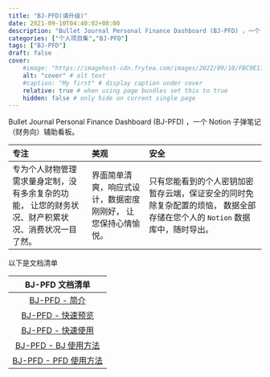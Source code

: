 ```yaml
---
title: "BJ-PFD(请升级)"
date: 2021-09-10T04:40:02+08:00
description: "Bullet Journal Personal Finance Dashboard (BJ-PFD) ，一个 Notion 子弹笔记（财务向）辅助看板。"
categories: ["个人项目集","BJ-PFD"]
tags: ["BJ-PFD"]
draft: false
cover:
    #image: "https://imagehost-cdn.frytea.com/images/2022/09/10/FBC9E170-AC72-44AA-8A17-4D21BCCC7AE21dda98e00bd9bc36.jpg" # image path/url
    alt: "cover" # alt text
    #caption: "My first" # display caption under cover
    relative: true # when using page bundles set this to true
    hidden: false # only hide on current single page
---
```


Bullet Journal Personal Finance Dashboard (BJ-PFD) ，一个 Notion 子弹笔记（财务向）辅助看板。

| 专注 | 美观 | 安全 |
| :-- | :-- | :-- |
| 专为个人财物管理需求量身定制，没有多余复杂的功能， 让您的财务状况、财产积累状况、消费状况一目了然。 | 界面简单清爽，响应式设计，数据密度刚刚好， 让您保持心情愉悦。 | 只有您能看到的个人密钥加密暂存云端，保证安全的同时免除复杂配置的烦恼， 数据全部存储在您个人的 `Notion` 数据库中，随时导出。 |


以下是文档清单

| BJ-PFD 文档清单 |
| :--: |
| [BJ-PFD - 简介](/technology/bj-pfd/intro/) |
| [BJ-PFD - 快速预览](/technology/bj-pfd/overview/) |
| [BJ-PFD - 快速使用](/technology/bj-pfd/quick-start/) |
| [BJ-PFD - BJ 使用方法](/technology/bj-pfd/bj-tutor/) |
| [BJ-PFD - PFD 使用方法](/technology/bj-pfd/pfd-tutor/) |